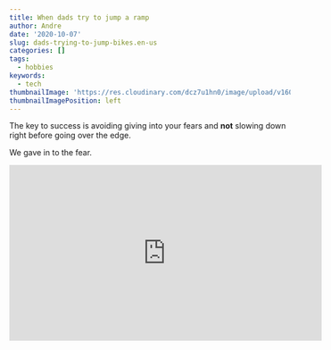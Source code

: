 ```yaml
---
title: When dads try to jump a ramp
author: Andre
date: '2020-10-07'
slug: dads-trying-to-jump-bikes.en-us
categories: []
tags:
  - hobbies
keywords:
  - tech
thumbnailImage: 'https://res.cloudinary.com/dcz7u1hn0/image/upload/v1602190951/Screen_Shot_2020-10-06_at_4.19.27_PM_qyeqpj.png'
thumbnailImagePosition: left
---
```


The key to success is avoiding giving into your fears and **not** slowing down right before going over the edge.  

<!--more-->

We gave in to the fear. 

<iframe width="560" height="315" src="https://www.youtube.com/embed/iRbuDOPJlJE" frameborder="0" allow="accelerometer; autoplay; clipboard-write; encrypted-media; gyroscope; picture-in-picture" allowfullscreen></iframe>